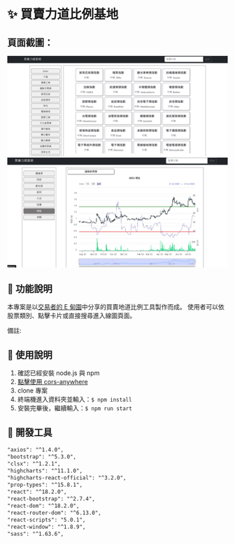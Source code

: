 # ✨ 買賣力道比例基地

## 頁面截圖：

![image](./public/screenshot1.jpg)
![image](./public/screenshot2.JPG)

## 👋 功能說明

本專案是以[交易者的 E 甸園](https://ebigmoney.pixnet.net/blog/post/190418427)中分享的買賣地道比例工具製作而成。
使用者可以依股票類別、點擊卡片或直接搜尋進入線圖頁面。

備註:

## 👋 使用說明

1.  確認已經安裝 node.js 與 npm
2.  [點擊使用 cors-anywhere](https://cors-anywhere.herokuapp.com/corsdemo)
3.  clone 專案
4.  終端機進入資料夾並輸入：`$ npm install `
5.  安裝完畢後，繼續輸入：`$ npm run start`

## 👋 開發工具

    "axios": "^1.4.0",
    "bootstrap": "^5.3.0",
    "clsx": "^1.2.1",
    "highcharts": "^11.1.0",
    "highcharts-react-official": "^3.2.0",
    "prop-types": "^15.8.1",
    "react": "^18.2.0",
    "react-bootstrap": "^2.7.4",
    "react-dom": "^18.2.0",
    "react-router-dom": "^6.13.0",
    "react-scripts": "5.0.1",
    "react-window": "^1.8.9",
    "sass": "^1.63.6",
